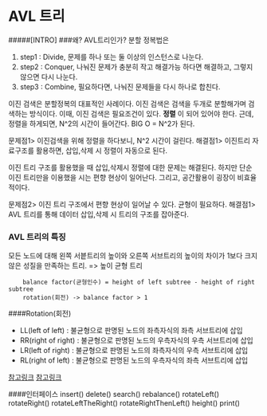 AVL 트리 
 =====
 #####[INTRO]
 ###왜? AVL트리인가?
  분할 정복법은
 1. step1 : Divide, 문제를 하나 또는 둘 이상의 인스턴스로 나눈다.
 2. step2 : Conquer, 나눠진 문제가 충분히 작고 해결가능 하다면 해결하고, 그렇지 않으면 다시 나눈다.
 3. step3 : Combine, 필요하다면, 나눠진 문제들을 다시 하나로 합친다.
 
  이진 검색은 분할정복의 대표적인 사례이다. 이진 검색은 검색을 두개로 분할해가며 검색하는 방식이다.
  이때, 이진 검색은 필요조건이 있다. __정렬__ 이 되어 있어야 한다. 근데, 정렬을 하게되면, N^2의 시간이 들어간다.
  BIG O = N^2가 된다.
  
  문제점1> 이진검색을 위해 정렬을 하다보니, N^2 시간이 걸린다.
  해결점1> 이진트리 자료구조를 활용하면, 삽입,삭제 시 정렬이 자동으로 된다.
  
  이진 트리 구조를 활용했을 때 삽입,삭제시 정렬에 대한 문제는 해결된다. 하지만 단순 이진 트리만을 이용했을 시는
  편향 현상이 일어난다. 그리고, 공간활용이 굉장이 비효율적이다.
  
  문제점2> 이진 트리 구조에서 편향 현상이 일어날 수 있다. 균형이 필요하다.
  해결점1> AVL 트리를 통해 데이터 삽입,삭제 시 트리의 구조를 잡아준다.
  
  
  ### AVL 트리의 특징
  모든 노드에 대해 왼쪽 서븥트리의 높이와 오른쪽 서브트리의 높이의 차이가 1보다 크지 않은 성질을 만족하는 트리.
  => 높이 균형 트리
  
        balance factor(균형인수) = height of left subtree - height of right subtree
        rotation(회전) -> balance factor > 1
        
  
  ####Rotation(회전)
  - LL(left of left)
    : 불균형으로 판명된 노드의 좌측자식의 좌측 서브트리에 삽입
  - RR(right of right)
    : 불균형으로 판명된 노드의 우측자식의 우측 서브트리에 삽입
  - LR(left of right)
    : 불균형으로 판명된 노드의 좌측자식의 우측 서브트리에 삽입
  - RL(right of left)
    : 불균형으로 판명된 노드의 우측자식의 좌측 서브트리에 삽입
    
   
   [참고링크](http://m.blog.daum.net/kimjaehun12/172)
   [참고링크](http://egloos.zum.com/printf/v/913998)
  
  
  
  ####인터페이스
  insert()
  delete()
  search()
  rebalance()
  rotateLeft()
  rotateRight()
  rotateLeftTheRight()
  rotateRightThenLeft()
  height()
  print()